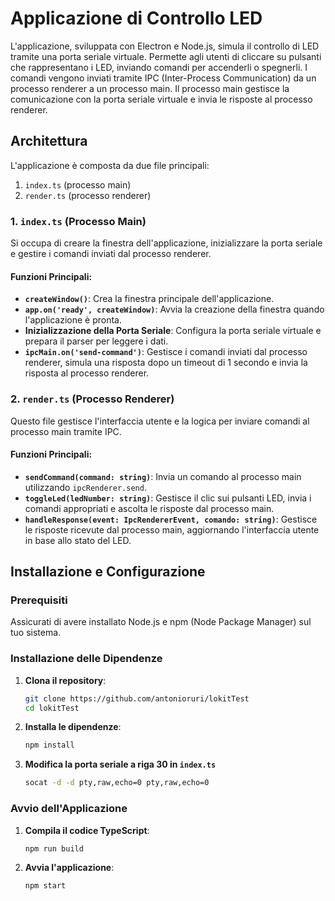# Applicazione di Controllo LED

L'applicazione, sviluppata con Electron e Node.js, simula il controllo di LED tramite una porta seriale virtuale. Permette agli utenti di cliccare su pulsanti che rappresentano i LED, inviando comandi per accenderli o spegnerli. I comandi vengono inviati tramite IPC (Inter-Process Communication) da un processo renderer a un processo main. Il processo main gestisce la comunicazione con la porta seriale virtuale e invia le risposte al processo renderer.

## Architettura

L'applicazione è composta da due file principali:
1. `index.ts` (processo main)
2. `render.ts` (processo renderer)

### 1. `index.ts` (Processo Main)

Si occupa di creare la finestra dell'applicazione, inizializzare la porta seriale e gestire i comandi inviati dal processo renderer.

#### Funzioni Principali:
- **`createWindow()`**: Crea la finestra principale dell'applicazione.
- **`app.on('ready', createWindow)`**: Avvia la creazione della finestra quando l'applicazione è pronta.
- **Inizializzazione della Porta Seriale**: Configura la porta seriale virtuale e prepara il parser per leggere i dati.
- **`ipcMain.on('send-command')`**: Gestisce i comandi inviati dal processo renderer, simula una risposta dopo un timeout di 1 secondo e invia la risposta al processo renderer.

### 2. `render.ts` (Processo Renderer)

Questo file gestisce l'interfaccia utente e la logica per inviare comandi al processo main tramite IPC.

#### Funzioni Principali:
- **`sendCommand(command: string)`**: Invia un comando al processo main utilizzando `ipcRenderer.send`.
- **`toggleLed(ledNumber: string)`**: Gestisce il clic sui pulsanti LED, invia i comandi appropriati e ascolta le risposte dal processo main.
- **`handleResponse(event: IpcRendererEvent, comando: string)`**: Gestisce le risposte ricevute dal processo main, aggiornando l'interfaccia utente in base allo stato del LED.

## Installazione e Configurazione

### Prerequisiti

Assicurati di avere installato Node.js e npm (Node Package Manager) sul tuo sistema.
 
### Installazione delle Dipendenze

1. **Clona il repository**:
    ```bash
    git clone https://github.com/antonioruri/lokitTest
    cd lokitTest
    ```
 
2. **Installa le dipendenze**:
    ```bash
    npm install
    ```
3. **Modifica la porta seriale a riga 30 in `index.ts`** 
   ```bash
   socat -d -d pty,raw,echo=0 pty,raw,echo=0
   ```

### Avvio dell'Applicazione

1. **Compila il codice TypeScript**:
    ```bash
    npm run build
    ```

2. **Avvia l'applicazione**:
    ```bash
    npm start
    ```



